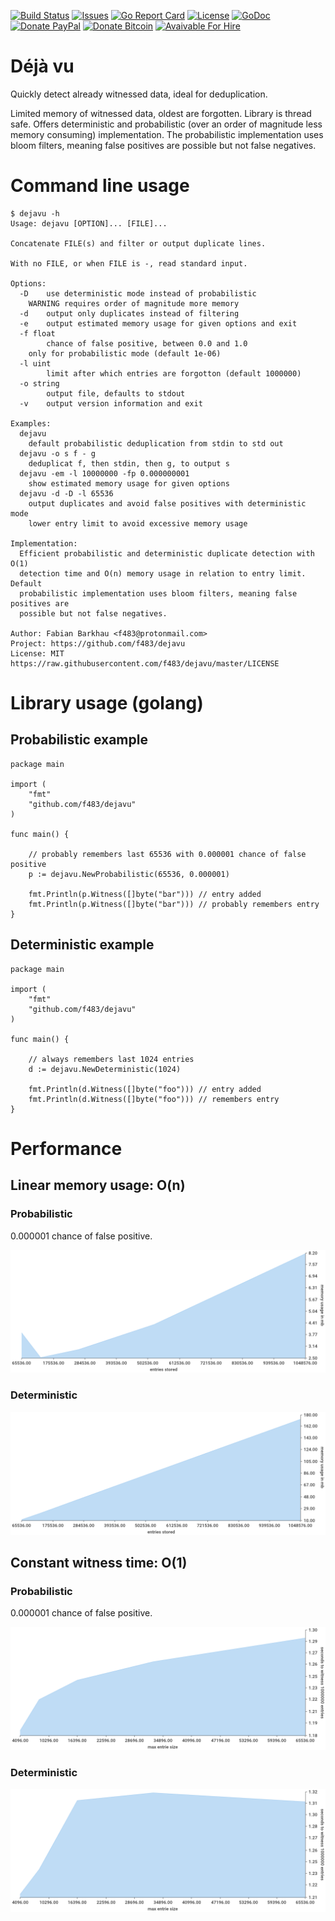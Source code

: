 [![Build Status](https://travis-ci.org/F483/dejavu.svg)](https://travis-ci.org/F483/dejavu)
[![Issues](https://img.shields.io/github/issues/f483/dejavu.svg)](https://github.com/f483/dejavu/issues)
[![Go Report Card](https://goreportcard.com/badge/github.com/f483/dejavu)](https://goreportcard.com/report/github.com/f483/dejavu)
[![License](https://img.shields.io/badge/license-MIT-blue.svg)](https://raw.githubusercontent.com/f483/dejavu/master/LICENSE)
[![GoDoc](https://img.shields.io/badge/godoc-reference-blue.svg)](https://godoc.org/github.com/f483/dejavu)
[![Donate PayPal](https://img.shields.io/badge/Donate-PayPal-ff69b4.svg)](https://www.paypal.com/cgi-bin/webscr?cmd=_donations&business=fabian%2ebarkhau%40gmail%2ecom&lc=DE&item_name=https%3a%2f%2fgithub%2ecom%2fF483%2fdejavu&no_note=0&currency_code=EUR&bn=PP%2dDonationsBF%3abtn_donateCC_LG%2egif%3aNonHostedGuest)
[![Donate Bitcoin](https://img.shields.io/badge/Donate-Bitcoin-ff69b4.svg)](https://blockchain.info/address/13nAHLVo5GRdwVeLxEjbgEvyusrjdQogdD)
[![Avaivable For Hire](https://img.shields.io/badge/Available-For_Hire-ff69b4.svg)](https://f483.github.io)


# Déjà vu

Quickly detect already witnessed data, ideal for deduplication.

Limited memory of witnessed data, oldest are forgotten. Library is thread safe.
Offers deterministic and probabilistic (over an order of magnitude less memory
consuming) implementation. The probabilistic implementation uses bloom filters,
meaning false positives are possible but not false negatives.

# Command line usage

```
$ dejavu -h
Usage: dejavu [OPTION]... [FILE]...

Concatenate FILE(s) and filter or output duplicate lines.

With no FILE, or when FILE is -, read standard input.

Options:
  -D	use deterministic mode instead of probabilistic
	WARNING requires order of magnitude more memory
  -d	output only duplicates instead of filtering
  -e	output estimated memory usage for given options and exit
  -f float
    	chance of false positive, between 0.0 and 1.0
	only for probabilistic mode (default 1e-06)
  -l uint
    	limit after which entries are forgotton (default 1000000)
  -o string
    	output file, defaults to stdout
  -v	output version information and exit

Examples:
  dejavu
	default probabilistic deduplication from stdin to std out
  dejavu -o s f - g
	deduplicat f, then stdin, then g, to output s
  dejavu -em -l 10000000 -fp 0.000000001
	show estimated memory usage for given options
  dejavu -d -D -l 65536
	output duplicates and avoid false positives with deterministic mode
	lower entry limit to avoid excessive memory usage

Implementation:
  Efficient probabilistic and deterministic duplicate detection with O(1) 
  detection time and O(n) memory usage in relation to entry limit. Default
  probabilistic implementation uses bloom filters, meaning false positives are
  possible but not false negatives.

Author: Fabian Barkhau <f483@protonmail.com>
Project: https://github.com/f483/dejavu
License: MIT https://raw.githubusercontent.com/f483/dejavu/master/LICENSE
```

# Library usage (golang)

## Probabilistic example

```
package main

import (
	"fmt"
	"github.com/f483/dejavu"
)

func main() {

	// probably remembers last 65536 with 0.000001 chance of false positive
	p := dejavu.NewProbabilistic(65536, 0.000001)

	fmt.Println(p.Witness([]byte("bar"))) // entry added
	fmt.Println(p.Witness([]byte("bar"))) // probably remembers entry
}
```

## Deterministic example

```
package main

import (
	"fmt"
	"github.com/f483/dejavu"
)

func main() {

	// always remembers last 1024 entries
	d := dejavu.NewDeterministic(1024)

	fmt.Println(d.Witness([]byte("foo"))) // entry added
	fmt.Println(d.Witness([]byte("foo"))) // remembers entry
}
```

# Performance

## Linear memory usage: O(n)

### Probabilistic

0.000001 chance of false positive.

![Benchmark Memory](https://github.com/f483/dejavu/raw/master/_benchmark/probabilistic-memory.png)

### Deterministic

![Benchmark Memory](https://github.com/f483/dejavu/raw/master/_benchmark/deterministic-memory.png)


## Constant witness time: O(1)

### Probabilistic

0.000001 chance of false positive.

![Benchmark Time](https://github.com/f483/dejavu/raw/master/_benchmark/probabilistic-time.png)

### Deterministic

![Benchmark Time](https://github.com/f483/dejavu/raw/master/_benchmark/deterministic-time.png)
